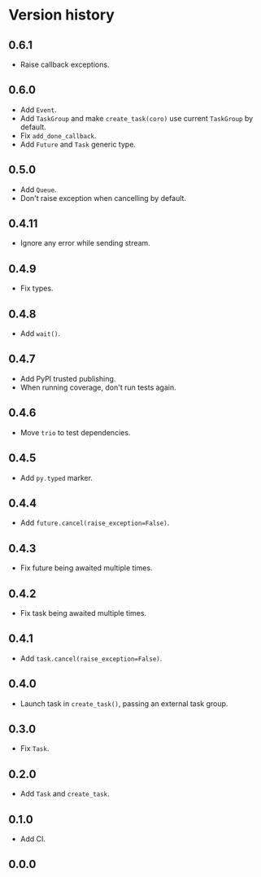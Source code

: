 # Version history

## 0.6.1

- Raise callback exceptions.

## 0.6.0

- Add `Event`.
- Add `TaskGroup` and make `create_task(coro)` use current `TaskGroup` by default.
- Fix `add_done_callback`.
- Add `Future` and `Task` generic type.

## 0.5.0

- Add `Queue`.
- Don't raise exception when cancelling by default.

## 0.4.11

- Ignore any error while sending stream.

## 0.4.9

- Fix types.

## 0.4.8

- Add `wait()`.

## 0.4.7

- Add PyPI trusted publishing.
- When running coverage, don't run tests again.

## 0.4.6

- Move `trio` to test dependencies.

## 0.4.5

- Add `py.typed` marker.

## 0.4.4

- Add `future.cancel(raise_exception=False)`.

## 0.4.3

- Fix future being awaited multiple times.

## 0.4.2

- Fix task being awaited multiple times.

## 0.4.1

- Add `task.cancel(raise_exception=False)`.

## 0.4.0

- Launch task in `create_task()`, passing an external task group.

## 0.3.0

- Fix `Task`.

## 0.2.0

- Add `Task` and `create_task`.

## 0.1.0

- Add CI.

## 0.0.0
